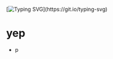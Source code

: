 [![Typing SVG](https://readme-typing-svg.demolab.com?font=JetBrains+Mono&duration=10000&pause=1000&color=F70000&width=435&lines=nullex.)](https://git.io/typing-svg)
# yep
  - p
